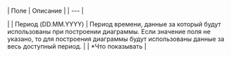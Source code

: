 | Поле | Описание |
| --- |

|
| Период (DD.MM.YYYY) | Период времени, данные за который будут использованы при построении диаграммы. Если значение поля не указано, то для построения диаграммы будут использованы данные за весь доступный период. |
| \*Что показывать |
